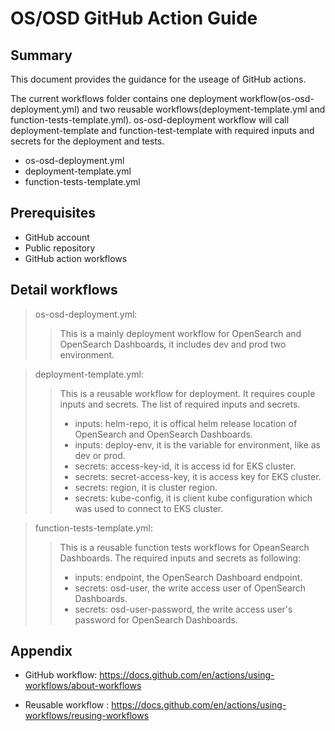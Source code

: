 # OS/OSD GitHub Action Guide

## Summary

This document provides the guidance for the useage of GitHub actions.

The current workflows folder contains one deployment workflow(os-osd-deployment.yml) and two reusable workflows(deployment-template.yml and function-tests-template.yml). os-osd-deployment workflow will call deployment-template and function-test-template with required inputs and secrets for the deployment and tests.

- os-osd-deployment.yml
- deployment-template.yml
- function-tests-template.yml

## Prerequisites

- GitHub account
- Public repository
- GitHub action workflows


## Detail workflows

> os-osd-deployment.yml: 
>> This is a mainly deployment workflow for OpenSearch and OpenSearch Dashboards, it includes dev and prod two environment. 

> deployment-template.yml:
>> This is a reusable workflow for deployment. It requires couple inputs and secrets. The list of required inputs and secrets.
>> - inputs: helm-repo, it is offical helm release location of OpenSearch and OpenSearch Dashboards.
>> - inputs: deploy-env, it is the variable for environment, like as dev or prod.
>> - secrets: access-key-id, it is access id for EKS cluster.
>> - secrets: secret-access-key, it is access key for EKS cluster.
>> - secrets: region, it is cluster region.
>> - secrets: kube-config, it is client kube configuration which was used to connect to EKS cluster.

> function-tests-template.yml:
>> This is a reusable function tests workflows for OpeanSearch Dashboards. The required inputs and secrets as following:
>> - inputs: endpoint, the OpenSearch Dashboard endpoint.
>> - secrets: osd-user, the write access user of OpenSearch Dashboards.
>> - secrets: osd-user-password, the write access user's password for OpenSearch Dashboards.


## Appendix

- GitHub workflow: https://docs.github.com/en/actions/using-workflows/about-workflows

- Reusable workflow : https://docs.github.com/en/actions/using-workflows/reusing-workflows
